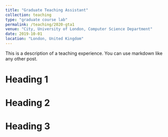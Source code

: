 ```yaml
---
title: "Graduate Teaching Assistant"
collection: teaching
type: "graduate course lab"
permalink: /teaching/2020-gta1
venue: "City, University of London, Computer Science Department"
date: 2019-10-01
location: "London, United Kingdom"
---
```


This is a description of a teaching experience. You can use markdown like any other post.

Heading 1
======

Heading 2
======

Heading 3
======
